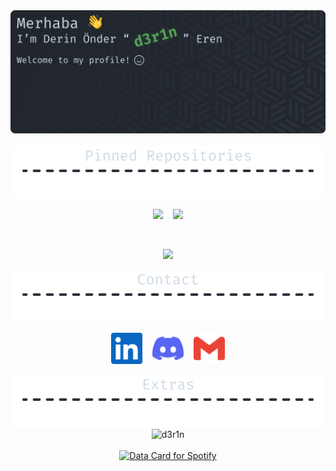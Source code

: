 <div align=center>
  <img src="./main-banner-readme.png" width=1024/>
  <br /> <br />
  
  <img src="./repo-divider.png" width=600/>
  
  <a href="https://github.com/d3r1n/dotman"><img src="https://github-readme-stats.vercel.app/api/pin/?username=d3r1n&repo=dotman&border_radius=5&theme=nord&hide_border=true"></a>
  &nbsp;&nbsp;
  <a href="https://github.com/d3r1n/brainsuck"><img src="https://github-readme-stats.vercel.app/api/pin/?username=d3r1n&repo=brainsuck&border_radius=5&theme=nord&hide_border=true"></a>
  
  <br />
  
  <a href="https://github.com/d3r1n/Rust-CHIP-8"><img src="https://github-readme-stats.vercel.app/api/pin/?username=d3r1n&repo=Rust-CHIP-8&border_radius=5&theme=nord&hide_border=true"></a>
  <br />
  
  <img src="./contact-divider.png" width=600/>

  <a href="https://linkedin.com/in/d3r1n" target="_blank"><img src="./linkedin.svg" width=50 /></a>
  &nbsp;&nbsp;
  <a href="https://discord.com/users/704758931343278162" target="_blank"><img src="./discord.svg" width=50 /></a>
  &nbsp;&nbsp;
  <a href="mailto:derinondereren@gmail.com" target="_blank"><img src="./gmail.svg" width=50 /></a>
  
  <img src="./extras-divider.png" width=600/>
  <br />
  
  <img src="https://komarev.com/ghpvc/?username=d3r1n&label=Profile%20views&color=5E81AC&style=flat-square" alt="d3r1n" />
  
  <br />
  <br />
  
  <a href="https://www.data-card-for-spotify.com/card?user_id=derin9999">
    <img src="https://www.data-card-for-spotify.com/api/card?user_id=derin9999" alt="Data Card for Spotify">
  </a>
  
  <br />
  
</div>
